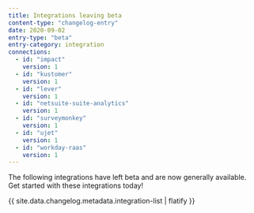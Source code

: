 ```yaml
---
title: Integrations leaving beta
content-type: "changelog-entry"
date: 2020-09-02
entry-type: "beta"
entry-category: integration
connections:
  - id: "impact"
    version: 1
  - id: "kustomer"
    version: 1
  - id: "lever"
    version: 1
  - id: "netsuite-suite-analytics"
    version: 1
  - id: "surveymonkey"
    version: 1
  - id: "ujet"
    version: 1
  - id: "workday-raas"
    version: 1
---
```


The following integrations have left beta and are now generally available. Get started with these integrations today!

{{ site.data.changelog.metadata.integration-list | flatify }}